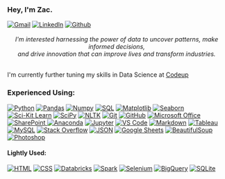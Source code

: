 
### Hey, I'm Zac.

<div style="text-align:left"><a href="mailto:schmitz.zacharia@gmail.com"><img src="https://camo.githubusercontent.com/680f421e436a85bbcae920317ace922d5d478604a10fe9f18659735ba2dd32b4/68747470733a2f2f696d672e736869656c64732e696f2f62616467652f476d61696c2d2532334541343333352e7376673f7374796c653d706c6173746963266c6f676f3d676d61696c266c6f676f436f6c6f723d7768697465" alt="Gmail" data-canonical-src="https://img.shields.io/badge/Gmail-%23EA4335.svg?style=plastic&amp;logo=gmail&amp;logoColor=white" style="max-width: 100%;"></a> <a href="https://www.linkedin.com/in/zschmitz/" rel="nofollow"><img src="https://camo.githubusercontent.com/4dcfd3253ed2863514c15f5918073361e543522885d0e87dbb861e2019a4846c/68747470733a2f2f696d672e736869656c64732e696f2f62616467652f4c696e6b6564496e2d2532333041363643322e7376673f7374796c653d706c6173746963266c6f676f3d6c696e6b6564696e266c6f676f436f6c6f723d7768697465" alt="LinkedIn" data-canonical-src="https://img.shields.io/badge/LinkedIn-%230A66C2.svg?style=plastic&amp;logo=linkedin&amp;logoColor=white" style="max-width: 100%;"></a> <a href="https://github.com/Zacharia-Schmitz"><img src="https://camo.githubusercontent.com/10b4a5621f77a53225021e15313b45a63cd12b5a5ce82d7e46cf5a86bad67cc2/68747470733a2f2f696d672e736869656c64732e696f2f62616467652f4769744875622d2532333138313731372e7376673f7374796c653d706c6173746963266c6f676f3d676974687562266c6f676f436f6c6f723d7768697465" alt="Github" data-canonical-src="https://img.shields.io/badge/GitHub-%23181717.svg?style=plastic&amp;logo=github&amp;logoColor=white" style="max-width: 100%;"></a></div><br>

<div style="text-align:center"><i>I'm interested harnessing the power of data to uncover patterns, make informed decisions,<br>
                                    and drive innovation that can improve lives and transform industries.</i></div><br>

I'm currently further tuning my skills in Data Science at <a href="https://codeup.edu/program/data-science/" rel="nofollow">Codeup</a>


### Experienced Using:

<p dir="auto"><a href="https://www.python.org" rel="nofollow"><img src="https://camo.githubusercontent.com/4862b77098969bf0dac3dec7baf41a3a92ed6b4df92c786500d73633b837f027/68747470733a2f2f696d672e736869656c64732e696f2f62616467652f2d507974686f6e2d3044313131373f7374796c653d666c6174266c6f676f3d707974686f6e" alt="Python" data-canonical-src="https://img.shields.io/badge/-Python-0D1117?style=flat&amp;logo=python" style="max-width: 100%;"></a>
<a href="https://pandas.pydata.org/" rel="nofollow"><img src="https://camo.githubusercontent.com/105a4ba866f342bccb9f5842254b1dacc5b73eac73ea730a61b9f5f60bb33572/68747470733a2f2f696d672e736869656c64732e696f2f62616467652f2d50616e6461732d3044313131373f7374796c653d666c6174266c6f676f3d70616e646173" alt="Pandas" data-canonical-src="https://img.shields.io/badge/-Pandas-0D1117?style=flat&amp;logo=pandas" style="max-width: 100%;"></a>
<a href="https://numpy.org/" rel="nofollow"><img src="https://camo.githubusercontent.com/b35a94af005890036e24dad00f300644e713966d981276cd3797de7c4319ae83/68747470733a2f2f696d672e736869656c64732e696f2f62616467652f2d4e756d70792d3044313131373f7374796c653d666c6174266c6f676f3d6e756d7079" alt="Numpy" data-canonical-src="https://img.shields.io/badge/-Numpy-0D1117?style=flat&amp;logo=numpy" style="max-width: 100%;"></a>
<a href="https://www.w3schools.com/sql/default.asp" rel="nofollow"><img src="https://camo.githubusercontent.com/eb7596f286538230db0e6f139b5ceaa0011fb0be0c5277333114c3d98f8e9edb/68747470733a2f2f696d672e736869656c64732e696f2f62616467652f2d53514c2d3044313131373f7374796c653d666c6174266c6f676f3d73716c" alt="SQL" data-canonical-src="https://www.google.com/url?sa=i&url=https%3A%2F%2Fwww.hiclipart.com%2Ffree-transparent-background-png-clipart-pssqb&psig=AOvVaw0XBAgoj2C3L2dzh4Nrr1CQ&ust=1698357025746000&source=images&cd=vfe&opi=89978449&ved=0CBAQjRxqFwoTCMjR4ouXkoIDFQAAAAAdAAAAABAJ" style="max-width: 100%;"></a>
<a href="https://matplotlib.org/" rel="nofollow"><img src="https://camo.githubusercontent.com/d039d524ceb8db49745a7bce5722e27df04df8ee012b1272e37e3d8f4f4e95ce/68747470733a2f2f696d672e736869656c64732e696f2f62616467652f2d4d6174706c6f746c69622d3044313131373f7374796c653d666c6174266c6f676f3d6d6174706c6f746c6962" alt="Matplotlib" data-canonical-src="https://img.shields.io/badge/-Matplotlib-0D1117?style=flat&amp;logo=matplotlib" style="max-width: 100%;"></a>
<a href="https://seaborn.pydata.org/tutorial/introduction" rel="nofollow"><img src="https://camo.githubusercontent.com/4ea2828179214e33d282679a8cfd4dec87c46ae18914b39b8a684e99cde00325/68747470733a2f2f696d672e736869656c64732e696f2f62616467652f2d536561626f726e2d3044313131373f7374796c653d666c6174266c6f676f3d736561626f726e" alt="Seaborn" data-canonical-src="https://img.shields.io/badge/-Seaborn-0D1117?style=flat&amp;logo=seaborn" style="max-width: 100%;"></a>
<a href="https://scikit-learn.org/stable/" rel="nofollow"><img src="https://camo.githubusercontent.com/387925d5edab308d2a3a55d0d3bf38c61a2360159593882a981cd24d8bab6701/68747470733a2f2f696d672e736869656c64732e696f2f62616467652f2d534b4c6561726e2d3044313131373f7374796c653d666c6174266c6f676f3d7363696b69746c6561726e" alt="Sci-Kit Learn" data-canonical-src="https://img.shields.io/badge/-SKLearn-0D1117?style=flat&amp;logo=scikitlearn" style="max-width: 100%;"></a>
<a href="https://scipy.org/" rel="nofollow"><img src="https://camo.githubusercontent.com/59729693f70a5f068d38f77de27ef7d401b595af65daa2d778455c53422c5cad/68747470733a2f2f696d672e736869656c64732e696f2f62616467652f2d53636950792d3044313131373f7374796c653d666c6174266c6f676f3d7363697079" alt="SciPy" data-canonical-src="https://img.shields.io/badge/-SciPy-0D1117?style=flat&amp;logo=scipy" style="max-width: 100%;"></a>
<a href="https://www.nltk.org/" rel="nofollow"><img src="https://camo.githubusercontent.com/25e26f9078af8862f299d5753130ed4fffcbb0cd0c220bca2f274906ac2caa5e/68747470733a2f2f696d672e736869656c64732e696f2f62616467652f2d4e4c544b2d3044313131373f7374796c653d666c6174266c6f676f3d6e6c746b" alt="NLTK" data-canonical-src="https://img.shields.io/badge/-NLTK-0D1117?style=flat&amp;logo=nltk" style="max-width: 100%;"></a>
<a href="https://git-scm.com/" rel="nofollow"><img src="https://camo.githubusercontent.com/68d121f1b69abba2bfdd858b1bbe98de0e43b858aa8bca5f1c0c394649d0c1cd/68747470733a2f2f696d672e736869656c64732e696f2f62616467652f2d4769742d3044313131373f7374796c653d666c6174266c6f676f3d676974" alt="Git" data-canonical-src="https://img.shields.io/badge/-Git-0D1117?style=flat&amp;logo=git" style="max-width: 100%;"></a>
<a href="https://github.com/zschmitz"><img src="https://camo.githubusercontent.com/46c54c3c714c97353e4525b1ef518577be6d30b33173e2bf6b2f271b35708ae7/68747470733a2f2f696d672e736869656c64732e696f2f62616467652f2d4769744875622d3044313131373f7374796c653d666c6174266c6f676f3d676974687562" alt="GitHub" data-canonical-src="https://img.shields.io/badge/-GitHub-0D1117?style=flat&amp;logo=github" style="max-width: 100%;"></a>
<a href="https://www.microsoft.com/en-us/microsoft-365/microsoft-office" rel="nofollow">
    <img src="https://img.shields.io/badge/-Microsoft%20Office-0D1117?style=flat&logo=microsoft-office" alt="Microsoft Office" style="max-width: 100%;">
</a><a href="https://www.microsoft.com/en-us/microsoft-365/sharepoint/collaboration" rel="nofollow">
    <img src="https://img.shields.io/badge/-SharePoint-0D1117?style=flat&logo=sharepoint" alt="SharePoint" style="max-width: 100%;">
</a><a href="https://anaconda.org/" rel="nofollow"><img src="https://camo.githubusercontent.com/d7e2193361873c3036fe4852ee01a67d977f9cc30a3d66b37ea9e5b7529980a5/68747470733a2f2f696d672e736869656c64732e696f2f62616467652f2d416e61636f6e64612d3044313131373f7374796c653d666c6174266c6f676f3d616e61636f6e6461" alt="Anaconda" data-canonical-src="https://img.shields.io/badge/-Anaconda-0D1117?style=flat&amp;logo=anaconda" style="max-width: 100%;"></a>
<a href="https://jupyter.org/" rel="nofollow"><img src="https://camo.githubusercontent.com/077479fd7b29ef8d6742b5b61e9b5dd452d4bfda4dd4437802a8d14c5c2cf221/68747470733a2f2f696d672e736869656c64732e696f2f62616467652f2d4a7570797465722d3044313131373f7374796c653d666c6174266c6f676f3d6a757079746572" alt="Jupyter" data-canonical-src="https://img.shields.io/badge/-Jupyter-0D1117?style=flat&amp;logo=jupyter" style="max-width: 100%;"></a>
<a href="https://code.visualstudio.com/" rel="nofollow"><img src="https://camo.githubusercontent.com/1aac8f33f32ff3339478fb73ee497d0694e6a1c5efdf647cb2ba027ced58837e/68747470733a2f2f696d672e736869656c64732e696f2f62616467652f2d5653253230436f64652d3044313131373f7374796c653d666c6174266c6f676f3d76697375616c2d73747564696f2d636f6465266c6f676f436f6c6f723d303037414343" alt="VS Code" data-canonical-src="https://img.shields.io/badge/-VS%20Code-0D1117?style=flat&amp;logo=visual-studio-code&amp;logoColor=007ACC" style="max-width: 100%;"></a>
<a href="https://www.markdownguide.org/" rel="nofollow"><img src="https://camo.githubusercontent.com/a2ca46ab25f3031208cddeafb9fc81efdcfed2a488be68d7738932162b1cfa03/68747470733a2f2f696d672e736869656c64732e696f2f62616467652f2d4d61726b646f776e2d3044313131373f7374796c653d666c6174266c6f676f3d6d61726b646f776e" alt="Markdown" data-canonical-src="https://img.shields.io/badge/-Markdown-0D1117?style=flat&amp;logo=markdown" style="max-width: 100%;"></a>
<a href="https://public.tableau.com/app/discover" rel="nofollow"><img src="https://camo.githubusercontent.com/7bbb6e31820a7759014800a8cda7587eee5311ed53ff978c88c1734c170a179e/68747470733a2f2f696d672e736869656c64732e696f2f62616467652f2d5461626c6561752d3044313131373f7374796c653d666c6174266c6f676f3d7461626c656175" alt="Tableau" data-canonical-src="https://img.shields.io/badge/-Tableau-0D1117?style=flat&amp;logo=tableau" style="max-width: 100%;"></a>
<a href="https://www.mysql.com/" rel="nofollow"><img src="https://camo.githubusercontent.com/1e8a73b75f76f5ce80ca5f3c3150418dac6845b28136760b944802a9d64d2d94/68747470733a2f2f696d672e736869656c64732e696f2f62616467652f2d4d7953514c2d3044313131373f267374796c653d666c6174266c6f676f3d6d7973716c" alt="MySQL" data-canonical-src="https://img.shields.io/badge/-MySQL-0D1117?&amp;style=flat&amp;logo=mysql" style="max-width: 100%;"></a>
<a href="https://stackoverflow.com/" rel="nofollow"><img src="https://camo.githubusercontent.com/e34a947575814d5e370f5cb24ffce6934e4ce32b148f8fce23a1127ee46cf086/68747470733a2f2f696d672e736869656c64732e696f2f62616467652f2d537461636b2532304f766572666c6f772d3044313131373f7374796c653d666c6174266c6f676f3d737461636b2d6f766572666c6f77" alt="Stack Overflow" data-canonical-src="https://img.shields.io/badge/-Stack%20Overflow-0D1117?style=flat&amp;logo=stack-overflow" style="max-width: 100%;"></a>
<a href="https://www.json.org/json-en.html" rel="nofollow"><img src="https://camo.githubusercontent.com/ab68307c1d161d545e41e3b6ed56604a7a34416992ead906574a09940a37698d/68747470733a2f2f696d672e736869656c64732e696f2f62616467652f2d4a534f4e2d3044313131373f7374796c653d666c6174266c6f676f3d6a736f6e" alt="JSON" data-canonical-src="https://img.shields.io/badge/-JSON-0D1117?style=flat&amp;logo=json" style="max-width: 100%;"></a>
<a href="https://www.google.com/sheets/about/" rel="nofollow"><img src="https://camo.githubusercontent.com/d46386de4da469df2f2fbd1cfee813efa13580046cc0230ab638dfd7c355daaf/68747470733a2f2f696d672e736869656c64732e696f2f62616467652f2d476f6f676c652532305368656574732d3044313131373f7374796c653d666c6174266c6f676f3d676f6f676c65253230736865657473" alt="Google Sheets" data-canonical-src="https://img.shields.io/badge/-Google%20Sheets-0D1117?style=flat&amp;logo=google%20sheets" style="max-width: 100%;"></a>
<a href="https://www.crummy.com/software/BeautifulSoup/bs4/doc/" rel="nofollow">
    <img src="https://img.shields.io/badge/-BeautifulSoup-0D1117?style=flat&logo=beautifulsoup" alt="BeautifulSoup" style="max-width: 100%;">
</a>
<a href="https://www.adobe.com/products/photoshop.html" rel="nofollow">
    <img src="https://img.shields.io/badge/-Photoshop-0D1117?style=flat&logo=adobe-photoshop" alt="Photoshop" style="max-width: 100%;">
</a>



#### Lightly Used:

<a href="https://www.w3.org/html/" rel="nofollow"><img src="https://camo.githubusercontent.com/0c8265f01ab298057a6ac2146184f2202c1d2b06058a184407c6d53092b1005f/68747470733a2f2f696d672e736869656c64732e696f2f62616467652f2d48544d4c2d3044313131373f7374796c653d666c6174266c6f676f3d48544d4c35" alt="HTML" data-canonical-src="https://img.shields.io/badge/-HTML-0D1117?style=flat&amp;logo=HTML5" style="max-width: 100%;"></a>
<a href="https://www.w3schools.com/css/" rel="nofollow"><img src="https://camo.githubusercontent.com/af280aec43bf1e4a37a6c2c945baf40f6d2a60838493085604d666f96b845f29/68747470733a2f2f696d672e736869656c64732e696f2f62616467652f2d4353532d3044313131373f7374796c653d666c6174266c6f676f3d43535333266c6f676f436f6c6f723d313537324236" alt="CSS" data-canonical-src="https://img.shields.io/badge/-CSS-0D1117?style=flat&amp;logo=CSS3&amp;logoColor=1572B6" style="max-width: 100%;"></a>
<a href="https://docs.databricks.com/getting-started/community-edition.html" rel="nofollow"><img src="https://camo.githubusercontent.com/e248ed733cb5337d90e708a1b0ad60fa555e45f3e3726d140cd305717854608b/68747470733a2f2f696d672e736869656c64732e696f2f62616467652f2d44617461627269636b732d3044313131373f7374796c653d666c6174266c6f676f3d64617461627269636b73" alt="Databricks" data-canonical-src="https://img.shields.io/badge/-Databricks-0D1117?style=flat&amp;logo=databricks" style="max-width: 100%;"></a>
<a href="https://spark.apache.org/" rel="nofollow"><img src="https://camo.githubusercontent.com/cc1c9ad82234cc97e2cddbd2cc25b1d725da060bd1ddb69ee1225a7906dcff19/68747470733a2f2f696d672e736869656c64732e696f2f62616467652f2d537061726b2d3044313131373f267374796c653d666c6174266c6f676f3d617061636865737061726b" alt="Spark" data-canonical-src="https://img.shields.io/badge/-Spark-0D1117?&amp;style=flat&amp;logo=apachespark" style="max-width: 100%;"></a>
<a href="https://www.selenium.dev/" rel="nofollow"><img src="https://camo.githubusercontent.com/756ec16f631401faed772730bc7d31a0cccf67a7c97d32c7b36f60aecca240b6/68747470733a2f2f696d672e736869656c64732e696f2f62616467652f2d53656c656e69756d2d3044313131373f7374796c653d666c6174266c6f676f3d73656c656e69756d" alt="Selenium" data-canonical-src="https://img.shields.io/badge/-Selenium-0D1117?style=flat&amp;logo=selenium" style="max-width: 100%;"></a>
<a href="https://cloud.google.com/bigquery" rel="nofollow"><img src="https://camo.githubusercontent.com/5fb4a12860bd061c71b921053d501f7c2eafbea28046d734f30573bf9984c9e0/68747470733a2f2f696d672e736869656c64732e696f2f62616467652f2d42696751756572792d3044313131373f267374796c653d666c6174266c6f676f3d676f6f676c65" alt="BigQuery" data-canonical-src="https://img.shields.io/badge/-BigQuery-0D1117?&amp;style=flat&amp;logo=google" style="max-width: 100%;"></a>
<a href="https://www.sqlite.org/index.html" rel="nofollow"><img src="https://camo.githubusercontent.com/50b969609c0a821f1e937267be88dd99e39954a0b2eb3a7e2b1227579b7634c5/68747470733a2f2f696d672e736869656c64732e696f2f62616467652f2d53514c6974652d3044313131373f7374796c653d666c6174266c6f676f3d73716c697465" alt="SQLite" data-canonical-src="https://img.shields.io/badge/-SQLite-0D1117?style=flat&amp;logo=sqlite" style="max-width: 100%;"></a>
</article>
